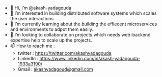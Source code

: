 - 👋 Hi, I’m @akash-yadagouda
- 👀 I’m interested in building distributed software systems which scales the user interactions.
- 🌱 I’m currently learning about the building the effiecent microservices and environments to adpot them easily.
- 💞️ I’m looking to collaborate on projects which needs web-backend expertise help to scale up the projects.
- 📫 How to reach me : 
  - twitter : https://twitter.com/akashyadagouda
  - LinkedIn : https://www.linkedin.com/in/akash-yadagouda-1933a3190/
  - Gmail : akashyadagoud@gmail.com

<!---
akash-yadagouda/akash-yadagouda is a ✨ special ✨ repository because its `README.md` (this file) appears on your GitHub profile.
You can click the Preview link to take a look at your changes.
--->
